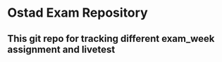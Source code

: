 <h1>Ostad Exam Repository</h1>
<h2>This git repo for tracking different exam_week assignment and livetest</h2>